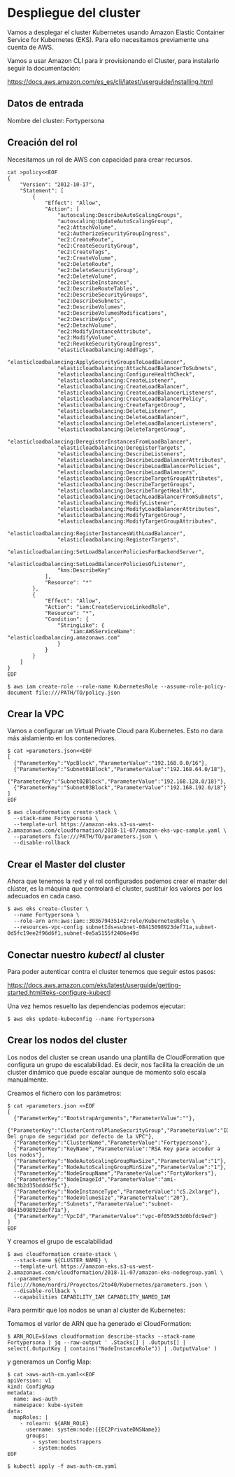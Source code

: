# Despliegue del cluster

Vamos a desplegar el cluster Kubernetes usando Amazon Elastic Container Service for Kubernetes (EKS). Para ello necesitamos previamente una cuenta de AWS.

Vamos a usar Amazon CLI para ir provisionando el Cluster, para instalarlo seguir la documentación:

https://docs.aws.amazon.com/es_es/cli/latest/userguide/installing.html

## Datos de entrada

Nombre del cluster: Fortypersona

## Creación del rol

Necesitamos un rol de AWS con capacidad para crear recursos.

```
cat >policy<<EOF
{
    "Version": "2012-10-17",
    "Statement": [
        {
            "Effect": "Allow",
            "Action": [
                "autoscaling:DescribeAutoScalingGroups",
                "autoscaling:UpdateAutoScalingGroup",
                "ec2:AttachVolume",
                "ec2:AuthorizeSecurityGroupIngress",
                "ec2:CreateRoute",
                "ec2:CreateSecurityGroup",
                "ec2:CreateTags",
                "ec2:CreateVolume",
                "ec2:DeleteRoute",
                "ec2:DeleteSecurityGroup",
                "ec2:DeleteVolume",
                "ec2:DescribeInstances",
                "ec2:DescribeRouteTables",
                "ec2:DescribeSecurityGroups",
                "ec2:DescribeSubnets",
                "ec2:DescribeVolumes",
                "ec2:DescribeVolumesModifications",
                "ec2:DescribeVpcs",
                "ec2:DetachVolume",
                "ec2:ModifyInstanceAttribute",
                "ec2:ModifyVolume",
                "ec2:RevokeSecurityGroupIngress",
                "elasticloadbalancing:AddTags",
                "elasticloadbalancing:ApplySecurityGroupsToLoadBalancer",
                "elasticloadbalancing:AttachLoadBalancerToSubnets",
                "elasticloadbalancing:ConfigureHealthCheck",
                "elasticloadbalancing:CreateListener",
                "elasticloadbalancing:CreateLoadBalancer",
                "elasticloadbalancing:CreateLoadBalancerListeners",
                "elasticloadbalancing:CreateLoadBalancerPolicy",
                "elasticloadbalancing:CreateTargetGroup",
                "elasticloadbalancing:DeleteListener",
                "elasticloadbalancing:DeleteLoadBalancer",
                "elasticloadbalancing:DeleteLoadBalancerListeners",
                "elasticloadbalancing:DeleteTargetGroup",
                "elasticloadbalancing:DeregisterInstancesFromLoadBalancer",
                "elasticloadbalancing:DeregisterTargets",
                "elasticloadbalancing:DescribeListeners",
                "elasticloadbalancing:DescribeLoadBalancerAttributes",
                "elasticloadbalancing:DescribeLoadBalancerPolicies",
                "elasticloadbalancing:DescribeLoadBalancers",
                "elasticloadbalancing:DescribeTargetGroupAttributes",
                "elasticloadbalancing:DescribeTargetGroups",
                "elasticloadbalancing:DescribeTargetHealth",
                "elasticloadbalancing:DetachLoadBalancerFromSubnets",
                "elasticloadbalancing:ModifyListener",
                "elasticloadbalancing:ModifyLoadBalancerAttributes",
                "elasticloadbalancing:ModifyTargetGroup",
                "elasticloadbalancing:ModifyTargetGroupAttributes",
                "elasticloadbalancing:RegisterInstancesWithLoadBalancer",
                "elasticloadbalancing:RegisterTargets",
                "elasticloadbalancing:SetLoadBalancerPoliciesForBackendServer",
                "elasticloadbalancing:SetLoadBalancerPoliciesOfListener",
                "kms:DescribeKey"
            ],
            "Resource": "*"
        },
        {
            "Effect": "Allow",
            "Action": "iam:CreateServiceLinkedRole",
            "Resource": "*",
            "Condition": {
                "StringLike": {
                    "iam:AWSServiceName": "elasticloadbalancing.amazonaws.com"
                }
            }
        }
    ]
}
EOF
```

`$ aws iam create-role --role-name KubernetesRole --assume-role-policy-document file:///PATH/TO/policy.json`

## Crear la VPC

Vamos a configurar un Virtual Private Cloud para Kubernetes. Esto no dara más aislamiento en los contenedores.

```
$ cat >parameters.json<<EOF
[
  {"ParameterKey":"VpcBlock","ParameterValue":"192.168.0.0/16"},
  {"ParameterKey":"Subnet01Block","ParameterValue":"192.168.64.0/18"},
  {"ParameterKey":"Subnet02Block","ParameterValue":"192.168.128.0/18}"},
  {"ParameterKey":"Subnet03Block","ParameterValue":"192.168.192.0/18"}
]
EOF
```

```
$ aws cloudformation create-stack \
  --stack-name Fortypersona \
  --template-url https://amazon-eks.s3-us-west-2.amazonaws.com/cloudformation/2018-11-07/amazon-eks-vpc-sample.yaml \
  --parameters file:///PATH/TO/parameters.json \
  --disable-rollback
```

## Crear el Master del cluster

Ahora que tenemos la red y el rol configurados podemos crear el master del clúster, es la máquina que controlará el cluster, sustituir los valores por los adecuados en cada caso.

```
$ aws eks create-cluster \
  --name Fortypersona \
  --role-arn arn:aws:iam::303679435142:role/KubernetesRole \
  --resources-vpc-config subnetIds=subnet-08415098923def71a,subnet-0d5fc19ee2f96d6f1,subnet-0e5a5155f2406e49d
```

## Conectar nuestro _kubectl_ al cluster

Para poder autenticar contra el cluster tenemos que seguir estos pasos:

https://docs.aws.amazon.com/eks/latest/userguide/getting-started.html#eks-configure-kubectl

Una vez hemos resuelto las dependencias podemos ejecutar:

`$ aws eks update-kubeconfig --name Fortypersona`

## Crear los nodos del cluster

Los nodos del cluster se crean usando una plantilla de CloudFormation que configura un grupo de escalabilidad. Es decir, nos facilita la creación de un cluster dinámico que puede escalar aunque de momento solo escala manualmente.

Creamos el fichero con los parámetros:

```
$ cat >parameters.json <<EOF
[
  {"ParameterKey":"BootstrapArguments","ParameterValue":""},
  {"ParameterKey":"ClusterControlPlaneSecurityGroup","ParameterValue":"ID Del grupo de seguridad por defecto de la VPC"},
  {"ParameterKey":"ClusterName","ParameterValue":"Fortypersona"},
  {"ParameterKey":"KeyName","ParameterValue":"RSA Key para acceder a los nodos"},
  {"ParameterKey":"NodeAutoScalingGroupMaxSize","ParameterValue":"1"},
  {"ParameterKey":"NodeAutoScalingGroupMinSize","ParameterValue":"1"},
  {"ParameterKey":"NodeGroupName","ParameterValue":"FortyWorkers"},
  {"ParameterKey":"NodeImageId","ParameterValue":"ami-00c3b2d35bddd4f5c"},
  {"ParameterKey":"NodeInstanceType","ParameterValue":"c5.2xlarge"},
  {"ParameterKey":"NodeVolumeSize","ParameterValue":"20"},
  {"ParameterKey":"Subnets","ParameterValue":"subnet-08415098923def71a"},
  {"ParameterKey":"VpcId","ParameterValue":"vpc-0f059d53d0bfdc9ed"}
]
EOF
```

Y creamos el grupo de escalabilidad

```
$ aws cloudformation create-stack \
  --stack-name ${CLUSTER_NAME} \
  --template-url https://amazon-eks.s3-us-west-2.amazonaws.com/cloudformation/2018-11-07/amazon-eks-nodegroup.yaml \
  --parameters file:///home/nordri/Proyectos/2to40/Kubernetes/parameters.json \
  --disable-rollback \
  --capabilities CAPABILITY_IAM CAPABILITY_NAMED_IAM
```

Para permitir que los nodos se unan al cluster de Kubernetes:

Tomamos el varlor de ARN que ha generado el CloudFormation:

`$ ARN_ROLE=$(aws cloudformation describe-stacks --stack-name Fortypersona | jq --raw-output ' .Stacks[] | .Outputs[] | select(.OutputKey | contains("NodeInstanceRole")) | .OutputValue' )`

y generamos un Config Map:

```
$ cat >aws-auth-cm.yaml<<EOF
apiVersion: v1
kind: ConfigMap
metadata:
  name: aws-auth
  namespace: kube-system
data:
  mapRoles: |
    - rolearn: ${ARN_ROLE}
      username: system:node:{{EC2PrivateDNSName}}
      groups:
        - system:bootstrappers
        - system:nodes
EOF
```

`$ kubectl apply -f aws-auth-cm.yaml`
